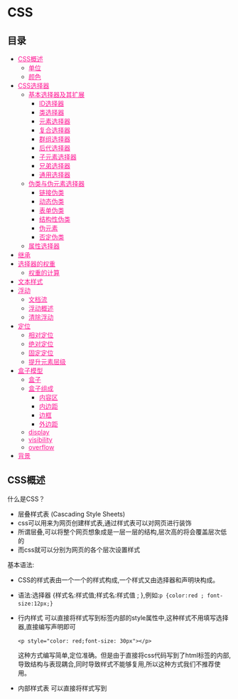 # CSS


## 目录

* [CSS概述](#CSS概述)
  * [单位](#单位)
  * [颜色](#颜色)
* [CSS选择器](#CSS选择器)
  * [基本选择器及其扩展](#基本选择器及其扩展)
    * [ID选择器](#ID选择器)
    * [类选择器](#类选择器)
    * [元素选择器](#元素选择器)
    * [复合选择器](#复合选择器)
    * [群组选择器](#群组选择器)
    * [后代选择器](#后代选择器)
    * [子元素选择器](#子元素选择器)
    * [兄弟选择器](#兄弟选择器)
    * [通用选择器](#通用选择器)
  * [伪类与伪元素选择器](#伪类与伪元素选择器)
    * [链接伪类](#链接伪类)
    * [动态伪类](#动态伪类)
    * [表单伪类](#表单伪类)
    * [结构性伪类](#结构性伪类)
    * [伪元素](#伪元素)
    * [否定伪类](#否定伪类)
  * [属性选择器](#属性选择器)
* [继承](#继承)
* [选择器的权重](#选择器的权重)
  * [权重的计算](#权重的计算)
* [文本样式](#文本样式)
* [浮动](#浮动)
  * [文档流](#文档流)
  * [浮动概述](#浮动概述)
  * [清除浮动](#清除浮动)
* [定位](#定位)
  * [相对定位](#相对定位)
  * [绝对定位](#绝对定位)
  * [固定定位](#固定定位)
  * [提升元素层级](#提升元素层级)
* [盒子模型](#盒子模型)
  * [盒子](#盒子)
  * [盒子组成](#盒子组成)
    * [内容区](#内容区)
    * [内边距](#内边距)
    * [边框](#边框)
    * [外边距](#外边距)
  * [display](#display)
  * [visibility](#visibility)
  * [overflow](#overflow)
* [背景](#背景)


## CSS概述

什么是CSS？
 
* 层叠样式表 (Cascading Style Sheets)
* css可以用来为网页创建样式表,通过样式表可以对网页进行装饰
* 所谓层叠,可以将整个网页想象成是一层一层的结构,层次高的将会覆盖层次低的
* 而css就可以分别为网页的各个层次设置样式

基本语法:

* CSS的样式表由一个一个的样式构成,一个样式又由选择器和声明块构成。
* 语法:选择器 {样式名:样式值;样式名:样式值 ; },例如:`p {color:red ; font-size:12px;}`

* 行内样式
  可以直接将样式写到标签内部的style属性中,这种样式不用填写选择器,直接编写声明即可
  ```
  <p style="color: red;font-size: 30px"></p>
  ```
  这种方式编写简单,定位准确。但是由于直接将css代码写到了html标签的内部,导致结构与表现耦合,同时导致样式不能够复用,所以这种方式我们不推荐使用。
* 内部样式表
  可以直接将样式写到<style>标签中
  ```
  <style type="text/css">
  p{color:red; font-size: 30px;}
  </style>
  ```
  这样使css独立于html代码,而且可以同时为多个元素设置样式,这是我们使用的比较多的一种方式。
  但是这种方式,样式只能在一个页面中使用,不能在多个页面中重复使用。
* 外部样式表
  可以将所有的样式保存到一个外部的css文件中,然后通过<link>标签将样式表引入到文件中。
  ```
  <link rel="stylesheet" type="text/css" href="style.css">
  ```
  这种方式将样式表放入到了页面的外部,可以在多个页面中引入,同时浏览器加载文件时可以使用缓存,这是我们开发中使用的最多的方式。
  
### 单位

• px
  如果我们将一个图片放大的话,我们会发现一个图片是有一个一个的小色块构成的,这一个小色块就是一个像素,也就是1px,对于不同的显示器来说一个像素的大小是不同的。
• 百分比
  也可以使用一个百分数来表示一个大小,百分比是相对于父元素来说的,如果父元素使用的大小是16px,则100%就是16px,200%就是32px。
• em
  em和百分比类似,也是相对于父元素说的,1em就相当于100%,2em相当于200%,1.5em相当于150%。

### 颜色

• 在CSS中可以直接使用颜色的关键字来代表一种颜色。
• 17种颜色:aqua、black、blue、fuchsia、gray、green、 lime、maroon、navy、olive、orange、 purple、red、silver、teal、white、yellow。
• 还有147种svg颜色,这里就不一一列举了,但是明显即使这些颜色变成double,也不足以描绘我们世界中所有的颜色。

#### 十六进制颜色

* 用的最多的颜色是十六进制符号。一个颜色值,比如:#6600FF实际上包含了三组十六进制的数字。
* 上边的例子中66代表红色的浓度,00代表绿色的浓度,FF代表了蓝色的浓度。最后的颜色是由这些指定浓度的红绿蓝混合而成的。
* 如果每一组数中的两个数字都相同,就可以把十六进制的数字缩短为只有3个字符,如将#6600FF缩短为#60F。

#### RGB值
* 也可以使用计算机中常用的RGB值来表示颜色。可以使用0~255的数值,也可以使用0%~100%的百分比数。
  * RGB(100%,0%,0%)
  * RGB(0,255,0)
* 第一个数表示红色的浓度,第二个数表示绿色浓度,第三个数表示蓝色的浓度。

 RGBA
• RGBA表示一个颜色和RGB类似,只不过比RGB多了一个A(alpha)来表示透明度,透明度需要一个0-1的值。0表示完全透明,1表示完全不透明。
  * RGBA(255,100,5,0.5)


## CSS选择器

选择器(selector),会告诉浏览器:网页上的哪些元素需要设置什么样的样式。
比如:p这个选择器就表示选择页面中的所有的p元素,在选择器之后所设置的样式会应用到所有的p元素上。

### 基本选择器及其扩展

#### ID选择器

• ID选择器,可以根据元素的id属性值选取元素。
• 语法:`#id { }`
* 例子:
  ```
  <!DOCTYPE html>
  <html lang="en">
  <head>
      <meta charset="UTF-8">
      <title>Title</title>
      <style type="text/css">
          #box1 {
              border: 1px solid deeppink;
          }
      </style>
  </head>
  <body>
  
  <div id="box1">我是box1</div>
  <div id="box2">我是box2</div>
  
  </body>
  </html>
  ```

#### 类选择器

* 类选择器,可以根据元素的class属性值选取元素。
* 语法:`.className { }`
* 例如:
  ```
  <!DOCTYPE html>
  <html lang="en">
  <head>
      <meta charset="UTF-8">
      <title>Title</title>
      <style type="text/css">
          .all {
              border: 10px double deeppink;
          }
      </style>
  </head>
  <body>
  
  <h1 class="all">我是h1标签</h1>
  <div class="all">我是div标签</div>
  <p class="all">我是p标签</p>
  
  <a href="#" class="all">我是a标签</a>
  <span class="all">我是span标签</span>
  <img class="all" src="img/logo.png" alt="logo">
  
  </body>
  </html>
  ```

#### 元素选择器

* 元素选择器(标签选择器),可以根据标签的名字来从页面中选取指定的元素。
* 语法:`标签名 { }`
* 例如:
  ```
  <!DOCTYPE html>
  <html lang="en">
  <head>
      <meta charset="UTF-8">
      <title>Title</title>
      <style type="text/css">
          div {
              border: 1px solid deeppink;
          }
  
          span {
              border: 1px solid blue;
          }
      </style>
  </head>
  <body>
  
  <div class="c1">我是c1</div>
  <div class="c2">我是c2</div>
  
  <span class="c1">我是c1</span>
  <span class="c2">我是c2</span>
  
  </body>
  </html>
  ```

#### 复合选择器

* 复合选择器,可以同时使用多个选择器,这样可以选择同时满足多个选择器的元素。
* 语法:`选择器1选择器2{}` 
* 例如:
  ```
  <!DOCTYPE html>
  <html lang="en">
  <head>
      <meta charset="UTF-8">
      <title>Title</title>
      <style type="text/css">
          div.c1 {
              border: 1px solid deeppink;
          }
      </style>
  </head>
  <body>
  
  <div class="c1">我是c1</div>
  <div class="c2">我是c2</div>
  
  <span class="c1">我是c1</span>
  <span class="c2">我是c2</span>
  
  </body>
  </html>
  ```

#### 群组选择器

* 群组选择器,可以同时使用多个选择器,多个选择器将被同时应用指定的样式。
* 语法:`选择器1,选择器2,选择器3 { }`
* 例如:
  ```
  <!DOCTYPE html>
  <html lang="en">
  <head>
      <meta charset="UTF-8">
      <title>Title</title>
      <style type="text/css">
          .c1, .c2 {
              margin: 10px;
              border: 1px solid deeppink;
          }
      </style>
  </head>
  <body>
  
  <div class="c1">我是c1</div>
  <div class="c2">我是c2</div>
  
  <span class="c1">我是c1</span>
  <span class="c2">我是c2</span>
  
  </body>
  </html>
  ```

#### 后代选择器

标签之间的关系:
* 祖先元素:直接或间接包含后代元素的元素。
* 后代元素:直接或间接被祖先元素包含的元素。
* 父元素:直接包含子元素的元素。
* 子元素:直接被父元素包含的元素。
* 兄弟元素:拥有相同父元素的元素。

* 后代选择器可以根据标签的关系,为处在元素内部的代元素设置样式。
* 语法:`祖先元素 后代元素 后代元素 { }`
* 例如:
  ```
  <!DOCTYPE html>
  <html lang="en">
  <head>
      <meta charset="UTF-8">
      <title>Title</title>
      <style type="text/css">
          div span {
              border: 1px solid deeppink;
          }
      </style>
  </head>
  <body>
  
  <div class="all">我是div标签 <span>我是span标签</span></div>
  
  <span>我是span标签</span>
  
  </body>
  </html>
  ```

#### 子元素选择器

* 子元素选择器可以给另一个元素的子元素设置样式。
* 语法:`父元素 > 子元素{}`
* 例如:
  ```
  <!DOCTYPE html>
  <html lang="en">
  <head>
      <meta charset="UTF-8">
      <title>Title</title>
      <style type="text/css">
          div > span {
              border: 1px solid deeppink;
          }
      </style>
  </head>
  <body>
  
  <div class="all">
      我是div标签
      <span>我是span标签</span>
      <p><span>我是span标签</span></p>
  </div>
  
  <span>我是span标签</span>
  
  </body>
  </html>
  ```

其他子元素选择器
• `:first-child`:选择第一个子标签
• `:last-child`:选择最后一个子标签
• `:nth-child`:选择指定位置的子元素
• `:first-of-type`:选择指定类型的第一个子元素
• `:last-of-type`:选择指定类型的最后一个子元素
• `:nth-of-type`:选择指定类型指定位置的子元素

#### 兄弟选择器

• 除了根据祖先父子关系,还可以根据兄弟 关系查找元素。
• 语法:
  * `兄弟元素 + 兄弟元素{}` 查找后边一个兄弟元素 
  * `兄弟元素 ~ 兄弟元素{}` 查找后边所有的兄弟元素
* 例如:
  ```
  <!DOCTYPE html>
  <html lang="en">
  <head>
      <meta charset="UTF-8">
      <title>Title</title>
      <style type="text/css">
          div + span {
              border: 1px solid deeppink;
          }
  
          a ~ span {
              border: 1px solid blue;
          }
      </style>
  </head>
  <body>
  
  <div class="all">
      <a href="#">我是a标签</a>
      <span>我是span标签</span>
      <span>我是span标签</span>
      <span>我是span标签</span>
      <p><span>我是span标签</span></p>
  </div>
  
  <span>我是span标签</span>
  
  </body>
  </html>
  ```

### 伪类与伪元素选择器

有时候,你需要选择本身没有标签,但是仍然易于识别的网页部位,比如段落首行或鼠标滑过的连接。CSS为他们提供一些选择器:伪类和伪元素。
给链接定义样式:有四个伪类可以让你根据访问者与该链接的交互方式,将链接设置成4种不同的状态。

#### 链接伪类

* `a:link`:正常链接
* `a:visited`:访问过的链接(只能定义字体颜色)

#### 动态伪类

* `a:hover`:鼠标滑过的链接
* `a:active`:正在点击的链接
* 例如:
  ```
  <!DOCTYPE html>
  <html lang="en">
  <head>
      <meta charset="UTF-8">
      <title>Title</title>
      <style type="text/css">
          a {
              text-decoration: none;
          }
  
          a:link, div:link {
              color: deeppink;
          }
  
          a:visited, div:visited {
              color: blue;
          }
  
          a:hover, div:hover {
              color: pink;
          }
  
          a:active, div:active {
              color: red;
          }
      </style>
  </head>
  <body>
  <a href="#">点我点我点我</a>
  <div>我是div啦</div>
  </body>
  </html>
  ```

#### 表单伪类

* `:focus`:获取焦点
* `:enabled`:
* `:disabled`:
* `:checked`:
* 例如:
  ```
  <!DOCTYPE html>
  <html lang="en">
  <head>
  	<meta charset="UTF-8">
  	<title>Title</title>
  	<style type="text/css">
  
  		input:focus {
  			background: pink;
  		}
  
  		input:enabled {
  			background: blue;
  		}
  
  		input:disabled {
  			background: deeppink;
  		}
  
  		input:checked {
  			font-size: 80px;
  		}
  	</style>
  </head>
  <body>
  
  <label>输入框<input type="text"/></label>
  <label>不可点击<input type="text" disabled="disabled"/></label>
  <label>复选框<input type="checkbox"/></label>
  
  </body>
  </html>
  ```
  
#### 结构性伪类

* `:before`:指定元素前
* `:after`:指定元素后
* `:selection`:选中的元素
* 例如:
  ```
  <!DOCTYPE html>
  <html lang="en">
  <head>
      <meta charset="UTF-8">
      <title>Title</title>
      <style type="text/css">
          #wrap {
              font: 30px/100px serif;
              background-color: lightgrey;
          }
  
          #wrap::before {
              display: inline-block;
              width: 50px;
              height: 50px;
              content: "";
              background: pink;
          }
  
          #wrap::after {
              display: inline-block;
              width: 50px;
              height: 50px;
              content: "";
              background: deeppink;
          }
  
          #wrap::selection {
              background-color: lightgreen;
          }
      </style>
  </head>
  <body>
  <div id="wrap">中国 ABC DEF GHI abc def ghi</div>
  </body>
  </html>
  ```

#### 伪元素

* `:first-letter`:首字母
* `:first-line`:首行
  
#### 否定伪类

* 否定伪类可以帮助我们选择不是其他东西的某件东西。
* 语法:`:not(选择器){}`
* 例如:

### 属性选择器

* 属性选择器可以挑选带有特殊属性的标签。
* 语法:
  * [属性名]
  * [属性名="属性值"]
  * [属性名~="属性值"]
  * [属性名|="属性值"]
  * [属性名^="属性值"]
  * [属性名$="属性值"]
  * [属性名*="属性值"]
* 例如:
    ```
    <!DOCTYPE html>
    <html lang="en">
    <head>
        <meta charset="UTF-8">
        <title>Title</title>
        <style type="text/css">
            div[name*="abc"] {
                border: 1px solid pink;
                margin: 10px;
            }
        </style>
    </head>
    <body>
    <div id="wrap">
        <div name="abc-def">abc-def</div>
        <div name="abc">abc</div>
        <div name="abc_def">abc_def</div>
        <div name="abc_def">abc_def</div>
        <div name="abc_">abc_</div>
    </div>
    </body>
    </html>
    ```

#### 通用选择器

* 通用选择器,可以同时选中页面中的所有元素。
* 语法:`*{ }`
* 例子:
  ```
  <!DOCTYPE html>
  <html lang="en">
  <head>
      <meta charset="UTF-8">
      <title>Title</title>
      <style type="text/css">
          * {
              border: 1px solid pink;
              margin: 10px;
          }
      </style>
  </head>
  <body>
  
  <h1>我是h1标签</h1>
  <div>我是div标签</div>
  <p>我是p标签</p>
  
  <a href="#">我是a标签</a>
  <span>我是span标签</span>
  <img src="img/logo.png" alt="logo">
  
  </body>
  </html>
  ```
 


## 继承

* 就像父亲的财产会遗传给儿子一样,在CSS中祖先元素的样式同样也会被子元素继承。
* 继承是指应用在一个标签上的那些CSS样式会同时被应用到其内嵌标签上。
* 比如为父元素设置了字体颜色,子元素也会应用上相同的颜色。
* 当然并不是所有的样式都会被继承。


## 选择器的权重

在页面中使用CSS选择器选中元素时,经常都是一个元素同时被多个选择器选中。比如:`body h1` `h1`。
两个选择器都会选择h1元素,如果两个选择器设置的样式不一致那还好不会产生冲突,但是如果两个选择器设置的是同一个样式,这样h1到底要应用那个样式呢?
CSS中会默认使用权重较大的样式,权重又是如何计算的呢?

### 权重的计算

* 不同的选择器有不同的权重值:
  * 内联样式:权重是1000
  * id选择器:权重是100
  * 类、属性、伪类选择器:权重是10
  * 元素选择器:权重是1
  * 通配符:权重是0
* 计算权重需要将一个样式的全部选择器相加,比如上边的body h1的权重是20,h1的权重是10,所以第一个选择器设置的样式会优先显示。


## 文本样式

* 文字大小
  * font-size用来指定文字的大小。
* 字体
  * 通过font-family可以指定标签中文字使用的字体。
    例如:
    ```
    p {
        font-family: Arial;
    }
    ``` 
    上边这行代码指定了p标签中使用名为arial作为字体。
    
    > 一般来说只有用户计算机中安装了我们指定的字体时,它才会显示,否则这行代码是没有意义的。
  * 通过font-family可以同时指定多个字体。
    例如:
    ```
    p {
        font-family: Arial, Helvetica, sans-serif;
    }
    ```
    如上我实际上指定了三种字体,那么到底 使用的是哪个呢?浏览器会优先使用第一个,如果没有找到则使用第二个,以此类推。
    
    > 这里面sans-serif并不是指的具体某一个字体。而是一类字体。
  
  字体分类:
  * serif(衬线字体)
  * sans-serif(非衬线字体)
  * monospace(等宽字体)
  * cursive(草书字体)
  * fantasy(虚幻字体)
  
    > 以上这些分类都是一些大的分类,并没有涉及具体的类型,如果将字体指定为这些格式,浏览器会自己选择指定类型的字体。
* 斜体
  * font-style用来指定文本的斜体。
    * 指定斜体:font-style:italic
    * 指定非斜体:font-style:normal
* 粗体
  * font-weight用来指定文本的粗体。
    * 指定粗体:font-weight:bold
    * 指定非粗体:font-weight:normal
* 小型大写字母
  * font-variant属性可以将字母类型设置为小型大写。在该样式中,字母看起来像是稍微缩小了尺寸的大写字母。
    * font-variant:small-caps
* 字体属性的简写
  * font可以一次性同时设置多个字体的样式。
  * 语法:`font:加粗 斜体 小型大写 大小/行高 字体`
  
    > 这里前边几个加粗、斜体和小型大写的顺序无所谓,也可以不写,但是大小和字体必须写且必须写到后两个。
* 行间距
  * line-height用于设置行高,行高越大则行间距越大。
  * 行间距 = line-height – font-size
* 大写化
  * text-transform样式用于将元素中的字母全都变成大小。
    * 大写:text-transform:uppercase
    * 小写:text-transform:lowercase
    * 首字母大写:text-transform:capitalize 
    * 正常:text-transform:none
* 文本的修饰
  * text-decoration属性,用来给文本添加各种修饰。通过它可以为文本的上方、下方或者中间添加线条。
    
    可选值:
      * underline
      * overline
      * line-through – none
* 字母间距
  * letter-spacing用来设置字符之间的间距。
* 单词间距
  * word-spacing用来设置单词之间的间距。
  
    > letter-spacing和word-spacing都可以直接指定一个长度或百分数作为值。正数代表的是增加距离,而负数代表减少距离。
* 对齐文本
  * text-align用于设置文本的对齐方式。
    
    可选值:
      * left:左对齐
      * right:右对齐
      * justify:两边对齐
      * center:居中对齐
* 首行缩进
  * text-indent用来设置首行缩进。
  * 该样式需要指定一个长度,并且只对第一行生效。


## 背景

* background-color
  * background-color属性用来为元素设置背景颜色。
  * 需要指定一个颜色值,当指定了一个颜色以后,整个元素的可见区域都会使用这个颜色作为背景色。
  * 如果不设置背景颜色,元素默认背景颜色为透明,实际上会显示父元素的背景颜色。

* background-image
  * background-image可以为元素指定背景图片。
  * 和background-color类似,这不过这里使用的是一个图片作为背景。
  * 需要一个url地址作为参数,url地址需要指向一个外部图片的路径
  * 例如:`background-image: url(1.jpg)`。

* background-repeat
  * background-repeat用于控制背景图片的重复方式。
  * 如果只设置背景图片默认背景图片将会使用平铺的方式,可以通过该属性进行修改。可选值:
    * repeat:默认值,图片左右上下平铺
    * no-repeat:只显示图片一次,不会平铺
    * repeat-x:沿x轴水平平铺一张图片
    * repeat-y:沿y轴水平平铺一张图片

* background-position
  * background-position用来精确控制背景图片在元素中的位置。
  * 可以通过三种方式来确定图片在水平方向和垂直方向的起点。
    * 关键字:top right bottom left center 
    * 百分比
    * 数值

* background-attachment
  * background-attachment用来设置背景图片是否随页面滚动。可选值:
    * scroll:随页面滚动 
    * fixed:不随页面滚动

* background
  * background是背景的简写属性,通过这个属性可以一次性设置多个样式,而且样式的顺序没有要求。
  * 例如:`background: green url(1.jpg) no-repeat center center fixed;`

### CSS Sprite

* CSS Sprites是一种网页图片应用处理方式。 
* 通过这种方式我们可以将网页中的零星图片集中放到一张大图上。
* 这样一来,一次请求便可以同时加载多张 图片,大大提高了图片的加载效率。


## 浮动

### 文档流

* 文档流指的是文档中可现实的对象在排列时所占用的位置。
* 将窗体自上而下分成一行行,并在每行中按从左至右的顺序排放元素,即为文档流。
* 也就是说在文档流中元素默认会紧贴到上一个元素的右边,如 果右边不足以放下元素,元素则会另起一行,在新的一行中继 续从左至右摆放。
* 这样一来每一个块元素都会另起一行,那么我们如果想在文档 流中进行布局就会变得比较麻烦。

### 浮动概述

* 所谓浮动指的是使元素脱离原来的文本流,在父元素中浮动起来。
* 浮动使用float属性。
*   
* 可选值:
*   * none:不浮动
*   * left:向左浮动 – right:向右浮动
*   
* 块级元素和行内元素都可以浮动,当一个行内元素浮动以后将会自动变为一个块级元素。
* 当一个块级元素浮动以后,宽度会默认被内容撑开,所以当漂浮一个块级元素时我们都会为其指定一个宽度。
* 当一个元素浮动以后,其下方的元素会上移。元素中的内容将会围绕在元素的周围。
* 浮动会使元素完全脱离文本流,也就是不再在文档中在占用位置。
* 元素设置浮动以后,会一直向上漂浮直到遇到父元素的边界或者其他浮动元素。
* 元素浮动以后即完全脱离文档流,这时不会再影响父元素的高度。也就是浮动元素不会撑开父元素。
* 浮动元素默认会变为块元素,即使设置display:inline以后其依然是个块元素。

### 清除浮动

• clear属性可以用于清除元素周围的浮动对元素的影响。也就是元素不会因为上方出现了浮动元素而改变位置。
  
  可选值:
    * left:忽略左侧浮动
    * right:忽略右侧浮动
    * both:忽略全部浮动
    * none:不忽略浮动,默认值


## 定位

* position属性可以控制Web浏览器如何以及在何处显示特定的元素。
* 可以使用position属性把一个元素放置到网页中的任何位置。
  
  可选值: 
    * static
    * relative 
    * absolute 
    * fixed

### 相对定位

* 每个元素在页面的文档流中都有一个自然位置。相对于这个位置对元素进行移动就称为相对定位。周围的元素完全不受此影响。
* 当将position属性设置为relative时,则开启了元素的相对定位。
* 当开启了相对定位以后,可以使用top、right、bottom、left四个属性对元素进行定位。

相对定位的特点

* 如果不设置元素的偏移量,元素位置不会发生改变。 
* 相对定位不会使元素脱离文本流。元素在文本流中的位置不会改变。
* 相对定位不会改变元素原来的特性。
* 相对定位会使元素的层级提升,使元素可以覆盖文本流中的元素。

### 绝对定位

* 绝对定位指使元素相对于html元素或离他最近的祖先定位元素进行定位。
* 当将position属性设置为absolute时,则开启了元素的绝对定位。
* 当开启了绝对定位以后,可以使用top、right bottom、left四个属性对元素进行定位。

绝对定位的特点

* 绝对定位会使元素完全脱离文本流。
* 绝对定位的块元素的宽度会被其内容撑开。 
* 绝对定位会使行内元素变成块元素。
* 一般使用绝对定位时会同时为其父元素指定一个相对定位,以确保元素可以相对于父元素进行定位。

### 固定定位

• 固定定位的元素会被锁定在屏幕的某个位置上,当访问者滚动网页时,固定元素会在屏幕上保持不动。
• 当将position属性设置为fixed时,则开启了元素的固定定位。
• 当开启了固定定位以后,可以使用top、right、 bottom、left四个属性对元素进行定位。
• 固定定位的其他特性和绝对定位类似。

### 提升元素层级

* 当元素开启定位以后就可以设置z-index这个属性。
* 这个属性可以提升定位元素所在的层级。
* z-index可以指定一个整数作为参数,值越大元素显示的优先级越高,也就是z-index值较大的元素会显示在网页的最上层。


## 盒子模型

### 盒子

* CSS处理网页时,它认为每个元素都包含在一个不可见的盒子里。
* 为什么要想象成盒子呢?因为如果把所有的元素都想象成盒子,那么我们对网页的布局就相当于是摆放盒子。
* 我们只需要将相应的盒子摆放到网页中相应的位置即可完成网页的布局。

### 盒子组成

一个盒子我们会分成几个部分:
* 内容区(content)
* 内边距(padding)
* 边框(border)
* 外边距(margin)

  ![盒子模型](images/box_model.png)

#### 内容区

* 内容区指的是盒子中放置内容的区域,也就是元素中的文本内容,子元素都是存在于内容区中的。
* 如果没有为元素设置内边距和边框,则内容区大小默认和盒子大小是一致的。
* 通过width和height两个属性可以设置内容区的大小。
* width和height属性只适用于块元素。

#### 内边距

* 顾名思义,内边距指的就是元素内容区与边框以内的空间。
* 默认情况下width和height不包含padding的大小。
* 使用padding属性来设置元素的内边距。
* 例如:
  * `padding:10px 20px 30px 40px;`:这样会设置元素的上、右、下、左四个方向的内边距。
  * `padding:10px 20px 30px;`:分别指定上、左右、下四个方向的内边距
  * `padding:10px 20px;`:分别指定上下、左右四个方向的内边距
  * `padding:10px;`:同时指定上左右下四个方向的内边距
* 同时在css中还提供了padding-top、padding-right、padding- right、padding-bottom分别用来指定四个方向的内边距。

#### 边框

* 可以在元素周围创建边框,边框是元素可见框的最外部。
* 可以使用border属性来设置盒子的边框:
  `border:1px red solid;`分别指定了边框的宽度、颜色和样式。
* 也可以使用border-top/left/right/bottom分别指定上右下左四个方向的边框。
* 和padding一样,默认width和height并不包含边框的宽度。

边框可以设置多种样式: 
  * none(没有边框)
  * dotted(点线)
  * dashed(虚线)
  * solid(实线)
  * double(双线) 
  * groove(槽线) 
  * ridge(脊线)
  * inset(凹边)
  * outset(凸边)

#### 外边距

* 外边距是元素边框与周围元素相距的空间。
* 使用margin属性可以设置外边距。
* 用法和padding类似,同样也提供了四个方向的margin-top/right/bottom/left。
* 当将左右外边距设置为auto时,浏览器会将左右外边距设置为相等,所以这行代码`margin:0 auto;`可以使元素居中。

### display

* 我们不能为行内元素设置width、height、margin-top和margin-bottom。
* 我们可以通过修改display来修改元素的性质。可选值:
  * block:设置元素为块元素
  * inline:设置元素为行内元素
  * inline-block:设置元素为行内块元素
  * none:隐藏元素(元素将在页面中完全消失)

### visibility

* visibility属性主要用于元素是否可见。
* 和display不同,使用visibility隐藏一个元素,隐藏后其在文档中所占的位置会依然保持,不会被其他元素覆盖。可选值:
  * visible:可见的 
  * hidden:隐藏的

### overflow

* 当相关标签里面的内容超出了样式的宽度和高度是,就会发生一些奇怪的事情,浏览器会让内容溢出盒子。
* 可以通过overflow来控制内容溢出的情况。可选值:
  * visible:默认值
  * scroll:添加滚动条
  * auto:根据需要添加滚动条
  * hidden:隐藏超出盒子的内容



